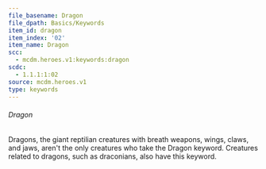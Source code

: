 ```yaml
---
file_basename: Dragon
file_dpath: Basics/Keywords
item_id: dragon
item_index: '02'
item_name: Dragon
scc:
  - mcdm.heroes.v1:keywords:dragon
scdc:
  - 1.1.1:1:02
source: mcdm.heroes.v1
type: keywords
---
```


###### Dragon

Dragons, the giant reptilian creatures with breath weapons, wings, claws, and jaws, aren't the only creatures who take the Dragon keyword. Creatures related to dragons, such as draconians, also have this keyword.
